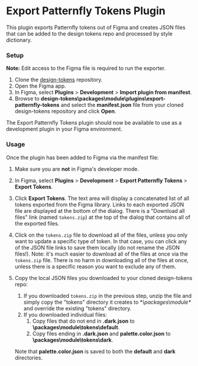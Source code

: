# Export Patternfly Tokens Plugin

This plugin exports Patternfly tokens out of Figma and creates JSON files that can be added to the design tokens repo and processed by style dictionary.

### Setup
**Note:** Edit access to the Figma file is required to run the exporter.
1. Clone the [design-tokens](https://github.com/patternfly/design-tokens) repository.
1. Open the Figma app.
1. In Figma, select **Plugins** > **Development** > **Import plugin from manifest**.
1. Browse to **design-tokens\packages\module\plugins\export-patternfly-tokens** and select the **manifest.json** file from your cloned design-tokens repository and click **Open**.

The Export Patternfly Tokens plugin should now be available to use as a development plugin in your Figma environment.

### Usage
Once the plugin has been added to Figma via the manifest file:
1. Make sure you are **not** in Figma's developer mode.
1. In Figma, select **Plugins** > **Development** > **Export Patternfly Tokens** > **Export Tokens**.
1. Click **Export Tokens**. The text area will display a concatenated list of all tokens exported from the Figma library. Links to each exported JSON file are displayed at the bottom of the dialog. There is a "Download all files" link (named `tokens.zip`) at the top of the dialog that contains all of the exported files.
1. Click on the `tokens.zip` file to download all of the files, unless you only want to update a specific type of token. In that case, you can click any of the JSON file links to save them locally (do not rename the JSON files!). Note: it's much easier to download all of the files at once via the `tokens.zip` file. There is no harm in downloading all of the files at once, unless there is a specific reason you want to exclude any of them.
1. Copy the local JSON files you downloaded to your cloned design-tokens repo:
   1. If you downloaded `tokens.zip` in the previous step, unzip the file and simply copy the "tokens" directory it creates to **\packages\module\** and override the existing "tokens" directory.
   1. If you downloaded individual files:
       1. Copy files that do not end in **.dark.json** to  **\packages\module\tokens\default**. 
       1. Copy files ending in **.dark.json** and **palette.color.json** to **\packages\module\tokens\dark**.
   
   Note that **palette.color.json** is saved to both the **default** and **dark** directories.
